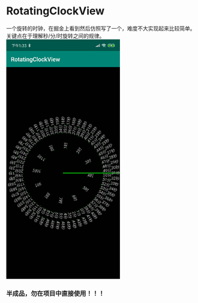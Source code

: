 # RotatingClockView
一个旋转的时钟，在掘金上看到然后仿照写了一个，难度不大实现起来比较简单。
关键点在于理解秒/分/时旋转之间的规律。
![](https://github.com/bukeCN/RotatingClockView/blob/master/imgs/show.gif)
### 半成品，勿在项目中直接使用！！！
